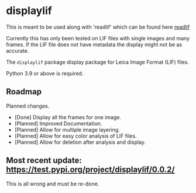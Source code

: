 # displaylif

This is meant to be used along with 'readlif' which can be found here [readlif](https://pypi.org/project/readlif/)

Currently this has only been tested on LIF files with single images and many frames. If the LIF file does not have metadata the display might not be as accurate.

The `displaylif` package display package for Leica Image Format (LIF) files. 

Python 3.9 or above is required.

## Roadmap

Planned changes.

- [Done] Display all the frames for one image.
- [Planned] Improved Documentation.
- [Planned] Allow for multiple image layering.
- [Planned] Allow for easy color analysis of LIF files.
- [Planned] Allow for deletion after analysis and display.


## Most recent update: https://test.pypi.org/project/displaylif/0.0.2/


This is all wrong and must be re-done.